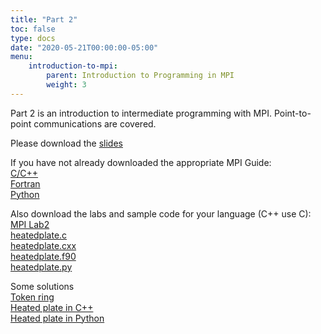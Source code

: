 ```yaml
---
title: "Part 2"
toc: false
type: docs
date: "2020-05-21T00:00:00-05:00"
menu:      
    introduction-to-mpi:
        parent: Introduction to Programming in MPI
        weight: 3
---
```


Part 2 is an introduction to intermediate programming with MPI. Point-to-point communications are covered.

Please download the [slides](/files/MPI_2.pdf)

If you have not already downloaded the appropriate MPI Guide:
<br>
[C/C++](/files/MPI_Guide_C.pdf)
<br>
[Fortran](/files/MPI_Guide_Fortran.pdf)
<br>
[Python](/files/MPI_Guide_mpi4py.pdf)


Also download the labs and sample code for your language (C++ use C):
<br>
[MPI Lab2](/files/MPI_Lab2.pdf)
<br>
[heatedplate.c](/files/heatedplate.c)
<br>
[heatedplate.cxx](/code/heatedplate.cxx)
<br>
[heatedplate.f90](/code/heatedplate.f90)
<br>
[heatedplate.py](/code/heatedplate.py)

Some solutions
<br>
[Token ring](/code/ring.py)
<br>
[Heated plate in C++](/code/mpiheatedplate.cxx)
<br>
[Heated plate in Python](/code/mpiheatedplate.py)
